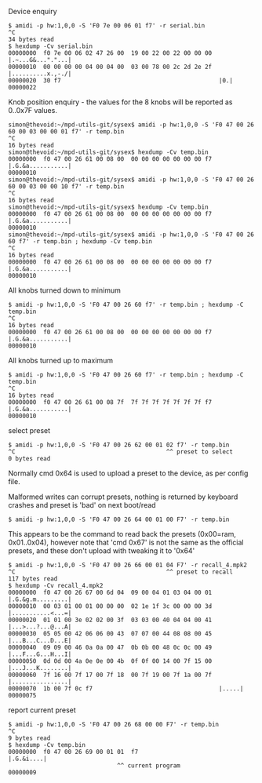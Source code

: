 
Device enquiry
```
$ amidi -p hw:1,0,0 -S 'F0 7e 00 06 01 f7' -r serial.bin
^C
34 bytes read
$ hexdump -Cv serial.bin 
00000000  f0 7e 00 06 02 47 26 00  19 00 22 00 22 00 00 00  |.~...G&..."."...|
00000010  00 00 00 00 04 00 04 00  03 00 78 00 2c 2d 2e 2f  |..........x.,-./|
00000020  30 f7                                             |0.|
00000022
```

Knob position enquiry - the values for the 8 knobs will be reported as 0..0x7F values.
```
simon@thevoid:~/mpd-utils-git/sysex$ amidi -p hw:1,0,0 -S 'F0 47 00 26 60 00 03 00 00 01 f7' -r temp.bin
^C
16 bytes read
simon@thevoid:~/mpd-utils-git/sysex$ hexdump -Cv temp.bin 
00000000  f0 47 00 26 61 00 08 00  00 00 00 00 00 00 00 f7  |.G.&a...........|
00000010
simon@thevoid:~/mpd-utils-git/sysex$ amidi -p hw:1,0,0 -S 'F0 47 00 26 60 00 03 00 00 10 f7' -r temp.bin
^C
16 bytes read
simon@thevoid:~/mpd-utils-git/sysex$ hexdump -Cv temp.bin 
00000000  f0 47 00 26 61 00 08 00  00 00 00 00 00 00 00 f7  |.G.&a...........|
00000010
simon@thevoid:~/mpd-utils-git/sysex$ amidi -p hw:1,0,0 -S 'F0 47 00 26 60 f7' -r temp.bin ; hexdump -Cv temp.bin 
^C
16 bytes read
00000000  f0 47 00 26 61 00 08 00  00 00 00 00 00 00 00 f7  |.G.&a...........|
00000010
```

All knobs turned down to minimum
```
$ amidi -p hw:1,0,0 -S 'F0 47 00 26 60 f7' -r temp.bin ; hexdump -C temp.bin
^C
16 bytes read
00000000  f0 47 00 26 61 00 08 00  00 00 00 00 00 00 00 f7  |.G.&a...........|
00000010
```

All knobs turned up to maximum
```
$ amidi -p hw:1,0,0 -S 'F0 47 00 26 60 f7' -r temp.bin ; hexdump -C temp.bin
^C
16 bytes read
00000000  f0 47 00 26 61 00 08 7f  7f 7f 7f 7f 7f 7f 7f f7  |.G.&a...........|
00000010
```

select preset
```
$ amidi -p hw:1,0,0 -S 'F0 47 00 26 62 00 01 02 f7' -r temp.bin
^C                                           ^^ preset to select
0 bytes read
```

Normally cmd 0x64 is used to upload a preset to the device, as per config file.

Malformed writes can corrupt presets, nothing is returned by keyboard crashes and 
preset is 'bad' on next boot/read
```
$ amidi -p hw:1,0,0 -S 'F0 47 00 26 64 00 01 00 F7' -r temp.bin
```

This appears to be the command to read back the presets (0x00=ram, 0x01..0x04), however note that
'cmd 0x67' is not the same as the official presets, and these don't upload with tweaking
it to '0x64'
```
$ amidi -p hw:1,0,0 -S 'F0 47 00 26 66 00 01 04 F7' -r recall_4.mpk2
^C                                           ^^ preset to recall
117 bytes read
$ hexdump -Cv recall_4.mpk2 
00000000  f0 47 00 26 67 00 6d 04  09 00 04 01 03 04 00 01  |.G.&g.m.........|
00000010  00 03 01 00 01 00 00 00  02 1e 1f 3c 00 00 00 3d  |...........<...=|
00000020  01 01 00 3e 02 02 00 3f  03 03 00 40 04 04 00 41  |...>...?...@...A|
00000030  05 05 00 42 06 06 00 43  07 07 00 44 08 08 00 45  |...B...C...D...E|
00000040  09 09 00 46 0a 0a 00 47  0b 0b 00 48 0c 0c 00 49  |...F...G...H...I|
00000050  0d 0d 00 4a 0e 0e 00 4b  0f 0f 00 14 00 7f 15 00  |...J...K........|
00000060  7f 16 00 7f 17 00 7f 18  00 7f 19 00 7f 1a 00 7f  |................|
00000070  1b 00 7f 0c f7                                    |.....|
00000075
```

report current preset
```
$ amidi -p hw:1,0,0 -S 'F0 47 00 26 68 00 00 F7' -r temp.bin
^C
9 bytes read
$ hexdump -Cv temp.bin 
00000000  f0 47 00 26 69 00 01 01  f7                       |.G.&i....|
                               ^^ current program
00000009
```

